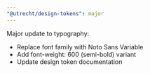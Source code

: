 ```yaml
---
"@utrecht/design-tokens": major
---
```


Major update to typography:

- Replace font family with Noto Sans Variable
- Add font-weight: 600 (semi-bold) variant
- Update design token documentation

